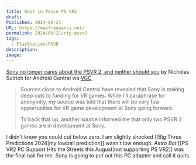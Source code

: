 ```yaml
---
title: Rest in Peace PS VR2
draft: 
Published: 2024-06-21
URL: https://maxfrequency.net/
permalink: 2024/06/21/rip-psvr2
tags:
  - PlayStation/PSVR
description: 
image:
---
```

[Sony no longer cares about the PSVR 2, and neither should you](https://www.androidcentral.com/gaming/virtual-reality/sony-no-longer-cares-about-the-psvr-2-and-you-shouldnt-either) by Nicholas Sutrich for Android Central via [VGC](https://www.videogameschronicle.com/news/sony-has-reportedly-made-cuts-to-vr-development-with-only-2-titles-currently-planned/)

> Sources close to Android Central have revealed that Sony is making deep cuts to funding for VR games. While I'll paraphrase for anonymity, my source was told that there will be very few opportunities for VR game development at Sony going forward.
> 
> To back that up, another source informed me that only two PSVR 2 games are in development at Sony.

I didn't know you could cut below zero. I am slightly shocked [[Big Three Predictions 2024|my lowball prediction]] wasn't low enough. *Astro Bot* [[PS VR2 PC Support Hits the Streets this August|not supporting PS VR2]] was the final nail for me. Sony is going to put out this PC adapter and call it quits.